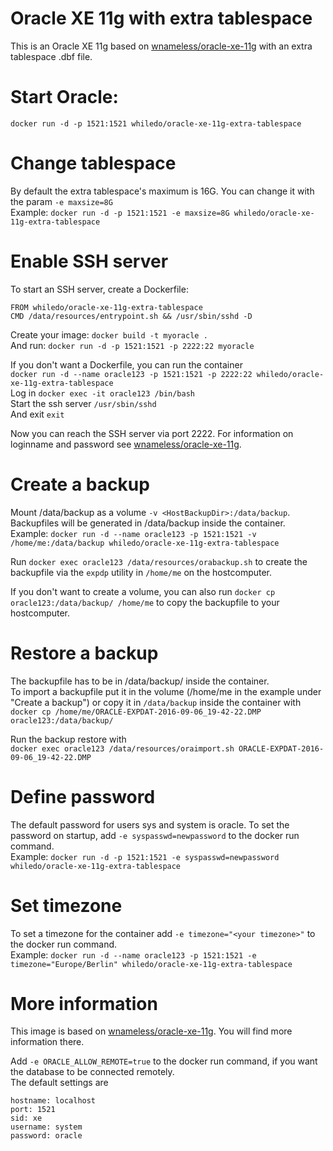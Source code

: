 # Oracle XE 11g with extra tablespace
This is an Oracle XE 11g based on [wnameless/oracle-xe-11g](https://hub.docker.com/r/wnameless/oracle-xe-11g/) with an extra tablespace .dbf file.  

# Start Oracle:  
`docker run -d -p 1521:1521 whiledo/oracle-xe-11g-extra-tablespace`  

# Change tablespace
By default the extra tablespace's maximum is 16G. You can change it with the param `-e maxsize=8G`  
Example: `docker run -d -p 1521:1521 -e maxsize=8G whiledo/oracle-xe-11g-extra-tablespace`

# Enable SSH server
To start an SSH server, create a Dockerfile:
```
FROM whiledo/oracle-xe-11g-extra-tablespace
CMD /data/resources/entrypoint.sh && /usr/sbin/sshd -D
```
Create your image: `docker build -t myoracle .`  
And run: `docker run -d -p 1521:1521 -p 2222:22 myoracle`  


If you don't want a Dockerfile, you can run the container  
`docker run -d --name oracle123 -p 1521:1521 -p 2222:22 whiledo/oracle-xe-11g-extra-tablespace`  
Log in `docker exec -it oracle123 /bin/bash`  
Start the ssh server `/usr/sbin/sshd`  
And exit `exit`  

Now you can reach the SSH server via port 2222. For information on loginname and password see [wnameless/oracle-xe-11g](https://hub.docker.com/r/wnameless/oracle-xe-11g/).

# Create a backup
Mount /data/backup as a volume `-v <HostBackupDir>:/data/backup`.  
Backupfiles will be generated in /data/backup inside the container.  
Example: `docker run -d --name oracle123 -p 1521:1521 -v /home/me:/data/backup whiledo/oracle-xe-11g-extra-tablespace`  

Run `docker exec oracle123 /data/resources/orabackup.sh`  to create the backupfile via the `expdp` utility in `/home/me` on the hostcomputer.  

If you don't want to create a volume, you can also run `docker cp oracle123:/data/backup/ /home/me` to copy the backupfile to your hostcomputer.

# Restore a backup
The backupfile has to be in /data/backup/ inside the container.  
To import a backupfile put it in the volume (/home/me in the example under "Create a backup") or copy it in `/data/backup` inside the container with  
`docker cp /home/me/ORACLE-EXPDAT-2016-09-06_19-42-22.DMP oracle123:/data/backup/`  

Run the backup restore with  
`docker exec oracle123 /data/resources/oraimport.sh ORACLE-EXPDAT-2016-09-06_19-42-22.DMP`  

# Define password
The default password for users sys and system is oracle. To set the password on startup, add `-e syspasswd=newpassword` to the docker run command.  
Example: `docker run -d -p 1521:1521 -e syspasswd=newpassword whiledo/oracle-xe-11g-extra-tablespace`  

# Set timezone  
To set a timezone for the container add `-e timezone="<your timezone>"` to the docker run command.  
Example: `docker run -d --name oracle123 -p 1521:1521 -e timezone="Europe/Berlin" whiledo/oracle-xe-11g-extra-tablespace`  

# More information
This image is based on [wnameless/oracle-xe-11g](https://hub.docker.com/r/wnameless/oracle-xe-11g/). You will find more information there.

Add `-e ORACLE_ALLOW_REMOTE=true` to the docker run command, if you want the database to be connected remotely.  
The default settings are
```  
hostname: localhost
port: 1521
sid: xe
username: system
password: oracle
```  
